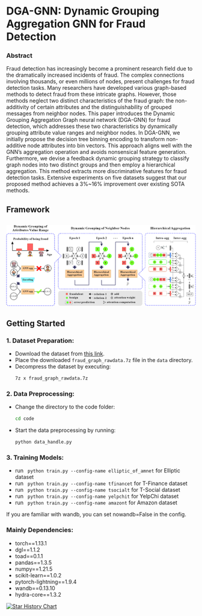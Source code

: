# DGA-GNN: Dynamic Grouping Aggregation GNN for Fraud Detection

###  Abstract

Fraud detection has increasingly become a prominent research field due to the dramatically increased incidents of fraud. The complex connections involving thousands, or even millions of nodes, present challenges for fraud detection tasks. Many researchers have developed various graph-based methods to detect fraud from these intricate graphs. However, those methods neglect two distinct characteristics of the fraud graph: the non-additivity of certain attributes and the distinguishability of grouped messages from neighbor nodes.
This paper introduces the Dynamic Grouping Aggregation Graph neural network (DGA-GNN) for fraud detection, which addresses these two characteristics by dynamically grouping attribute value ranges and neighbor nodes. In DGA-GNN, we initially propose the decision tree binning encoding to transform non-additive node attributes into bin vectors. This approach aligns well with the GNN’s aggregation operation and avoids nonsensical feature generation. Furthermore, we devise a feedback dynamic grouping strategy to classify graph nodes into two distinct groups and then employ a hierarchical aggregation. This method extracts more discriminative features for fraud detection tasks. Extensive experiments on five datasets suggest that our proposed method achieves a 3%~16% improvement over existing SOTA methods.


## **Framework**
![Framework](./framework.jpg)
---


## **Getting Started**
### **1. Dataset Preparation:**

- Download the dataset from [this link](https://drive.google.com/file/d/1ws9J_mrkRjnWVs8_gIQ3oFvF96TWt6HS/view?usp=drive_link).
- Place the downloaded `fraud_graph_rawdata.7z` file in the `data` directory.
- Decompress the dataset by executing:
  ```bash
  7z x fraud_graph_rawdata.7z
  ```
  
### **2. Data Preprocessing:**

- Change the directory to the code folder:
  ```bash
  cd code
  ```
- Start the data preprocessing by running:
  ```bash
  python data_handle.py  
  ```

### **3. Training Models:**

- run <code> python train.py --config-name elliptic_of_amnet</code>  for Elliptic dataset  
- run <code> python train.py --config-name tfinancet</code>  for T-Finance dataset  
- run <code> python train.py --config-name tsocialt</code>  for T-Social dataset  
- run <code> python train.py --config-name yelpchit</code>  for YelpChi dataset   
- run <code> python train.py --config-name amazont</code>  for Amazon dataset    


If you are familiar with wandb, you can set nowandb=False in the config.

###  **Mainly Dependencies:**
- torch==1.13.1   
- dgl==1.1.2  
- toad==0.1.1  
- pandas==1.3.5  
- numpy==1.21.5  
- scikit-learn==1.0.2  
- pytorch-lightning==1.9.4  
- wandb==0.13.10  
- hydra-core==1.3.2 
 


[![Star History Chart](https://api.star-history.com/svg?repos=AtwoodDuan/DGA-GNN&type=Date)](https://star-history.com/#AtwoodDuan/DGA-GNN&Date)
